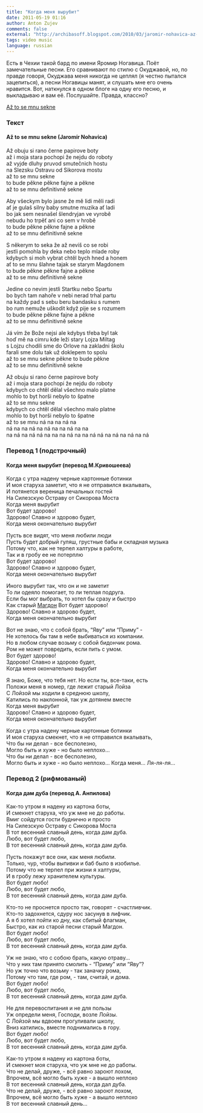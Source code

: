 ```yaml
---
title: "Когда меня вырубит"
date: 2011-05-19 01:16
author: Anton Zujev
comments: false
external: "http://archibasoff.blogspot.com/2010/03/jaromir-nohavica-az-to-se-mnu-sekne.html"
tags: video music
language: russian
---
```


Есть в Чехии такой бард по имени Яромир Ногавица. Поёт замечательные песни. Его сравнивают по стилю с Окуджавой, но, по правде говоря, Окуджава меня никогда не цеплял (я честно пытался зацепиться), а песни Ногавицы манят, и слушать мне его очень нравится. Вот, наткнулся в одном блоге на одну его песню, и выкладываю и вам её. Послушайте. Правда, классно?

<div class="fotorama" data-width="100%" data-allowfullscreen="native">
  <a href="http://youtube.com/watch?v=Kx663Ld6xF4">Až to se mnu sekne</a>
</div>

### Текст

#### Až to se mnu sekne (Jaromír Nohavica)

Až obuju si rano černe papirove boty  
až i moja stara pochopi že nejdu do roboty  
až vyjde dluhy pruvod smutečnich hostu  
na Slezsku Ostravu od Sikorova mostu  
až to se mnu sekne  
to bude pěkne pěkne fajne a pěkne  
až to se mnu definitivně sekne  

Aby všeckym bylo jasne že mě lidi měli radi  
ať je gulaš silny baby smutne muzika ať ladi  
bo jak sem nesnašel šlendryjan ve vyrobě  
nebudu ho trpěť ani co sem v hrobě  
to bude pěkne pěkne fajne a pěkne  
až to se mnu definitivně sekne  

S někerym to seka že až neviš co se robi  
jestli pomohla by deka nebo teplo mlade roby  
kdybych si moh vybrat chtěl bych hned a honem  
ať to se mnu šlahne tajak se starym Magdonem  
to bude pěkne pěkne fajne a pěkne  
až to se mnu definitivně sekne  

Jedine co nevim jestli Startku nebo Spartu  
bo bych tam nahoře v nebi nerad trhal partu  
na každy pad s sebu beru bandasku s rumem  
bo rum nemuže uškodit když pije se s rozumem  
to bude pěkne pěkne fajne a pěkne  
až to se mnu definitivně sekne  

Já vím že Bože nejsi ale kdybys třeba byl tak  
hoď mě na cimru kde leži stary Lojza Miltag  
s Lojzu chodili sme do Orlove na zakladni školu  
farali sme dolu tak už doklepem to spolu  
až to se mnu sekne pěkne to bude pěkne  
až to se mnu definitivně sekne  

Až obuju si rano černe papirove boty  
až i moja stara pochopi že nejdu do roboty  
kdybych co chtěl dělal všechno malo platne  
mohlo to byt horši nebylo to špatne  
až to se mnu sekne  
kdybych co chtěl dělal všechno malo platne  
mohlo to byt horši nebylo to špatne  
až to se mnu ná na na ná na  
ná na na ná na ná na na ná na na  
na ná na ná ná na na na ná na na ná ná na ná na ná na ná  

### Перевод 1 (подстрочный)

#### Когда меня вырубит (перевод М.Кривошеева)

Когда с утра надену черные картонные ботинки  
И моя старуха заметит, что я не отправился вкалывать,  
И потянется вереница печальных гостей  
На Силезскую Остраву от Сикорова Моста  
Когда меня вырубит  
Вот будет здорово!  
Здорово! Славно и здорово будет,  
Когда меня окончательно вырубит  

Пусть все видят, что меня любили люди  
Пусть будет добрый гуляш, грустные бабы и складная музыка  
Потому что, как не терпел халтуры в работе,  
Так и в гробу ее не потерплю  
Вот будет здорово!  
Здорово! Славно и здорово будет,  
Когда меня окончательно вырубит  

Иного вырубит так, что он и не заметит  
То ли одеяло помогает, то ли теплая подруга.  
Если бы мог выбрать, то хотел бы сразу и быстро  
Как старый [Магдон](http://www.krivosheev.ru/1-HTML/Svejkovina/Nohavica/Sekne-context.html) 
Вот будет здорово!  
Здорово! Славно и здорово будет,  
Когда меня окончательно вырубит  

Вот не знаю, что с собой брать, “Яву” или “Приму” -  
Не хотелось бы там в небе выбиваться из компании.  
Но в любом случае возьму с собой бидончик рома.  
Ром не может повредить, если пить с умом.  
Вот будет здорово!  
Здорово! Славно и здорово будет,  
Когда меня окончательно вырубит  

Я знаю, Боже, что тебя нет. Но если ты, все-таки, есть  
Положи меня в номер, где лежит старый Лойза  
С Лойзой мы ходили в среднюю школу,  
Катились по наклонной, так уж дотянем вместе  
Когда меня вырубит  
Здорово! Славно и здорово будет,  
Когда меня окончательно вырубит  

Когда с утра надену черные картонные ботинки  
И моя старуха смекнет, что я не отправился вкалывать,  
Что бы ни делал - все бесполезно,  
Могло быть и хуже - но было неплохо…  
Что бы ни делал - все бесполезно,  
Могло быть и хуже - но было неплохо… Когда меня… Ля-ля-ля…  

### Перевод 2 (рифмованый)

#### Когда дам дуба (перевод А. Анпилова)

Как-то утром я надену из картона боты,  
И смекнет старуха, что уж мне не до работы.  
Вмиг сойдутся гости буднично и просто  
На Силезскую Остраву с Сикорова Моста  
В тот весенний славный день, когда дам дуба.  
Любо, вот будет любо,  
В тот весенний славный день, когда дам дуба.  

Пусть покажут все они, как меня любили.  
Только, чур, чтобы выпивки и баб было в изобилье.  
Потому что не терпел при жизни я халтуры,  
И в гробу лежу хранителем культуры.  
Вот будет любо!  
Любо, вот будет любо,  
В тот весенний славный день, когда дам дуба.  

Кто-то не проснется просто так, говорят - счастливчик.  
Кто-то задохнется, сдуру нос засунув в лифчик.  
А я б хотел пойти ко дну, как сбитый флагман,  
Быстро, как из старой песни старый Магдон.  
Вот будет любо!  
Любо, вот будет любо,  
В тот весенний славный день, когда дам дуба.  

Уж не знаю, что с собою брать, какую отраву…  
Что у них там принято смолить - “Приму” или “Яву”?  
Но уж точно что возьму - так заначку рома,  
Потому что там, где ром, - там, считай, и дома.  
Вот будет любо!  
Любо, вот будет любо,  
В тот весенний славный день, когда дам дуба.  

Не для перевоспитания и не для пользы  
Уж определи меня, Господи, возле Лойзы.  
С Лойзой мы вдвоем прогуливали школу,  
Вниз катились, вместе поднимались в гору.  
Вот будет любо!  
Любо, вот будет любо,  
В тот весенний славный день, когда дам дуба.  

Как-то утром я надену из картона боты,  
И смекнет моя старуха, что уж мне не до работы.  
Что не делай, друже, - всё равно зароют лохом,  
Впрочем, всё могло быть хуже - а вышло неплохо  
В тот весенний славный день, когда дал дуба.  
Что не делай, друже, - всё равно зароют лохом,  
Впрочем, всё могло быть хуже - а вышло неплохо  
В тот весенний славный день…  